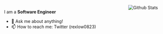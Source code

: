 <img align="right" src="https://github-readme-stats.vercel.app/api?username=DDoS000&show_icons=true" alt="Github Stats" />

I am a <b>Software Engineer</b>

- 💬 Ask me about anything!
- 📫 How to reach me: Twitter (rexlow0823)
